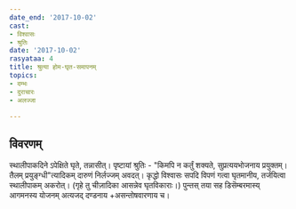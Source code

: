 ```yaml
---
date_end: '2017-10-02'
cast:
- विश्वासः
- श्रुतिः
date: '2017-10-02'
rasyataa: 4
title: श्रुत्या होम-घृत-समापनम्
topics:
- दम्भः
- दुराचारः
- अलज्जा

---
```


## विवरणम्
स्थालीपाकदिने ऽपेक्षिते घृते, तन्नासीत्। पृष्टायां श्रुतिः - "किमपि न कर्तुं शक्यते, सुप्रत्ययभोजनाय प्रयुक्तम्। तैलम् प्रयुङ्ग्धी"त्यादिकम् दारुणं निर्लज्जम् अवदत्। कृद्धो विश्वासः सपदि विपणं गत्वा घृतमानीय, तर्जयित्वा स्थालीपाकम् अकरोत्। (गृहे तु चीज़ादिका आसन्नेव घृतविकाराः।) पुन्तस् तया सह डिसॆम्बरमास्य् आगमनस्य योजनम् अत्यजद् दण्डनाय +‌असन्तोषवारणाय च।

